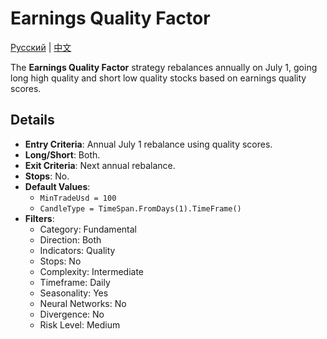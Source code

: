 # Earnings Quality Factor
[Русский](README_ru.md) | [中文](README_zh.md)

The **Earnings Quality Factor** strategy rebalances annually on July 1, going long high quality and short low quality stocks based on earnings quality scores.

## Details
- **Entry Criteria**: Annual July 1 rebalance using quality scores.
- **Long/Short**: Both.
- **Exit Criteria**: Next annual rebalance.
- **Stops**: No.
- **Default Values**:
  - `MinTradeUsd = 100`
  - `CandleType = TimeSpan.FromDays(1).TimeFrame()`
- **Filters**:
  - Category: Fundamental
  - Direction: Both
  - Indicators: Quality
  - Stops: No
  - Complexity: Intermediate
  - Timeframe: Daily
  - Seasonality: Yes
  - Neural Networks: No
  - Divergence: No
  - Risk Level: Medium
